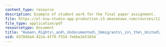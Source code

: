 ```yaml
---
content_type: resource
description: Example of student work for the final paper assignment.
file: https://ol-ocw-studio-app-production.s3.amazonaws.com/courses/11-164-human-rights-at-home-and-abroad-fall-2015/d378dda4422a4f79f5547ebbe2e51654_MIT11_164F15_HumanRights.pdf
file_type: application/pdf
resourcetype: Document
title: "Human\_Rights\_and\_Undocumented\_Immigrants\_in\_the\_United\_States"
uid: d378dda4-422a-4f79-f554-7ebbe2e51654
---
```

